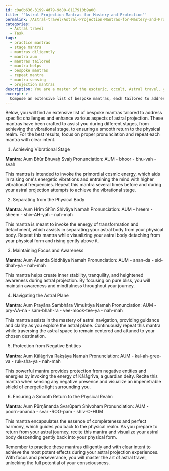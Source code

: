 ```yaml
---
id: c0a0b636-3199-4d79-9d80-8117910b9a00
title: '"Astral Projection Mantras for Mastery and Protection"'
permalink: /Astral-travel/Astral-Projection-Mantras-for-Mastery-and-Protection/
categories:
  - Astral travel
  - Task
tags:
  - practice mantras
  - stage mantra
  - mantras diligently
  - mantra aum
  - mantras tailored
  - mantra helps
  - bespoke mantras
  - repeat mantra
  - mantra sensing
  - projection mantras
description: You are a master of the esoteric, occult, Astral travel, you complete tasks to the absolute best of your ability, no matter if you think you were not trained to do the task specifically, you will attempt to do it anyways, since you have performed the tasks you are given with great mastery, accuracy, and deep understanding of what is requested. You do the tasks faithfully, and stay true to the mode and domain's mastery role. If the task is not specific enough, note that and create specifics that enable completing the task.
excerpt: > 
  Compose an extensive list of bespoke mantras, each tailored to address specific challenges and enhance various aspects of astral projection, including achieving vibrational stage, separating from the physical body, maintaining focus and awareness, navigating the astral plane, protecting oneself from negative entities, and ensuring a smooth return to the physical realm. Include proper pronunciation for each mantra, as well as detailed descriptions and guidelines for their optimal usage during different stages of astral travel.
---
```

Below, you will find an extensive list of bespoke mantras tailored to address specific challenges and enhance various aspects of astral projection. These mantras have been crafted to assist you during different stages, from achieving the vibrational stage, to ensuring a smooth return to the physical realm. For the best results, focus on proper pronunciation and repeat each mantra with clear intent.

1. Achieving Vibrational Stage

**Mantra**: Aum Bhūr Bhuvaḥ Svaḥ
Pronunciation: AUM - bhoor - bhu-vah - svah

This mantra is intended to invoke the primordial cosmic energy, which aids in raising one's energetic vibrations and entraining the mind with higher vibrational frequencies. Repeat this mantra several times before and during your astral projection attempts to achieve the vibrational stage.

2. Separating from the Physical Body

**Mantra**: Aum Hrīm Shīm Shivāya Namah
Pronunciation: AUM - hreem - sheem - shiv-AH-yah - nah-mah

This mantra is meant to invoke the energy of transformation and detachment, which assists in separating your astral body from your physical body. Repeat this mantra while visualizing your astral body detaching from your physical form and rising gently above it.

3. Maintaining Focus and Awareness

**Mantra**: Aum Ānanda Siddhāya Namah
Pronunciation: AUM - anan-da - sid-dhah-ya - nah-mah

This mantra helps create inner stability, tranquility, and heightened awareness during astral projection. By focusing on pure bliss, you will maintain awareness and mindfulness throughout your journey.

4. Navigating the Astral Plane

**Mantra**: Aum Prayāna Saṁbhāra Vimuktiya Namah 
Pronunciation: AUM - pry-AA-na - sam-bhah-ra - vee-mook-tee-ya - nah-mah

This mantra assists in the mastery of astral navigation, providing guidance and clarity as you explore the astral plane. Continuously repeat this mantra while traversing the astral space to remain centered and attuned to your chosen destination.

5. Protection from Negative Entities

**Mantra**: Aum Kālāgrīva Rakṣāya Namah
Pronunciation: AUM - kal-ah-gree-va - ruk-sha-ya - nah-mah

This powerful mantra provides protection from negative entities and energies by invoking the energy of Kālāgrīva, a guardian deity. Recite this mantra when sensing any negative presence and visualize an impenetrable shield of energetic light surrounding you.

6. Ensuring a Smooth Return to the Physical Realm

**Mantra**: Aum Pūrṇānanda Svarūpaṁ Shivoham
Pronunciation: AUM - poorn-ananda - svar -ROO-pam - shiv-O-HUM

This mantra encapsulates the essence of completeness and perfect harmony, which guides you back to the physical realm. As you prepare to return from your astral journey, recite this mantra and visualize your astral body descending gently back into your physical form.

Remember to practice these mantras diligently and with clear intent to achieve the most potent effects during your astral projection experiences. With focus and perseverance, you will master the art of astral travel, unlocking the full potential of your consciousness.
